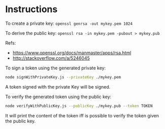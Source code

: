# Instructions

To create a private key:
`openssl genrsa -out mykey.pem 1024`

To derive the public key:
`openssl rsa -in mykey.pem -pubout > mykey.pub`

Refs:

* <https://www.openssl.org/docs/manmaster/apps/rsa.html>
* <http://stackoverflow.com/a/5246045>

To sign a token using the generated private key:

```bash
node signWithPrivateKey.js --privateKey ./mykey.pem
```

A token signed with the private Key will be signed.

To verify the generated token using the public key:

```bash
node verifyWithPublicKey.js --publicKey ./mykey.pub --token TOKEN
```

It will print the content of the token iff is possible to verify the token given the public key.

